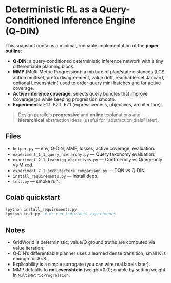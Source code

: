 
# Deterministic RL as a Query-Conditioned Inference Engine (Q‑DIN)

This snapshot contains a minimal, runnable implementation of the **paper outline**:
- **Q‑DIN**: a query‑conditioned deterministic inference network with a tiny differentiable planning block.
- **MMP** (Multi‑Metric Progression): a mixture of plan/state distances (LCS, action multiset, prefix disagreement, value drift, reachable‑set Jaccard, optional Levenshtein) used to order query mini‑batches and for active coverage.
- **Active inference coverage**: selects query bundles that improve Coverage@ε while keeping progression smooth.
- **Experiments**: E1.1, E2.1, E7.1 (expressiveness, objectives, architecture).

> Design parallels **progressive** and **online** explanations and **hierarchical** abstraction ideas (useful for “abstraction dials” later).

## Files
- `helper.py` — env, Q‑DIN, MMP, losses, active coverage, evaluation.
- `experiment_1_1_query_hierarchy.py` — Query taxonomy evaluation.
- `experiment_2_1_learning_objectives.py` — Control‑only vs Query‑only vs Mixed.
- `experiment_7_1_architecture_comparison.py` — DQN vs Q‑DIN.
- `install_requirements.py` — install deps.
- `test.py` — smoke run.

## Colab quickstart

```python
!python install_requirements.py
!python test.py  # or run individual experiments
```

## Notes
- GridWorld is deterministic; value/Q ground truths are computed via value iteration.
- Q‑DIN’s differentiable planner uses a learned dense transition; small K is enough for 8×8.
- Explicability is a simple surrogate (you can wire real labels later).
- MMP defaults to **no Levenshtein** (weight=0.0); enable by setting weight in `MultiMetricProgression`.

